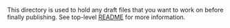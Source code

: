 This directory is used to hold any draft files that you want to work on before finally publishing. 
See top-level [README](https://github.com/ebi-uniprot/uniprot-manual) for more information.
